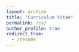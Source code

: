```yaml
---
layout: archive
title: "Curriculum Vitae"
permalink: /cv/
author_profile: true
redirect_from:
  - /resume
---
```


<object data="https://patricklmassey.github.io/files/paper1.pdf" width="1000" height="1000" type='application/pdf'></object>
